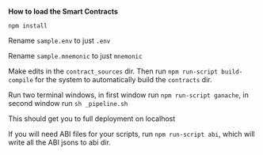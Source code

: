 **How to load the Smart Contracts**

`npm install`

Rename `sample.env` to just `.env`

Rename `sample.mnemonic` to just `mnemonic`

Make edits in the `contract_sources` dir. Then run `npm run-script build-compile` for the system to automatically build the `contracts` dir.

Run two terminal windows, in first window run `npm run-script ganache`, in second window run `sh _pipeline.sh`

This should get you to full deployment on localhost

If you will need ABI files for your scripts, run `npm run-script abi`, which will write all the ABI jsons to abi dir.
